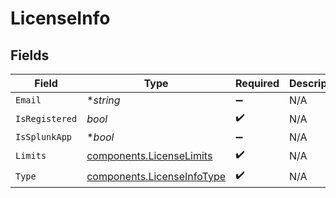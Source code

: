 # LicenseInfo


## Fields

| Field                                                                    | Type                                                                     | Required                                                                 | Description                                                              |
| ------------------------------------------------------------------------ | ------------------------------------------------------------------------ | ------------------------------------------------------------------------ | ------------------------------------------------------------------------ |
| `Email`                                                                  | **string*                                                                | :heavy_minus_sign:                                                       | N/A                                                                      |
| `IsRegistered`                                                           | *bool*                                                                   | :heavy_check_mark:                                                       | N/A                                                                      |
| `IsSplunkApp`                                                            | **bool*                                                                  | :heavy_minus_sign:                                                       | N/A                                                                      |
| `Limits`                                                                 | [components.LicenseLimits](../../models/components/licenselimits.md)     | :heavy_check_mark:                                                       | N/A                                                                      |
| `Type`                                                                   | [components.LicenseInfoType](../../models/components/licenseinfotype.md) | :heavy_check_mark:                                                       | N/A                                                                      |